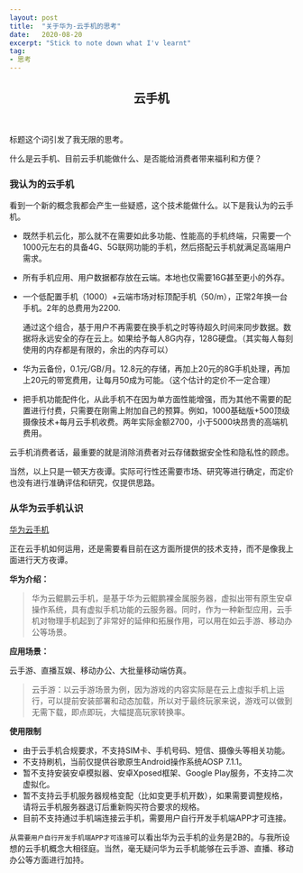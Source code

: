 ```yaml
---
layout: post
title:  "关于华为-云手机的思考"
date:   2020-08-20
excerpt: "Stick to note down what I'v learnt"
tag:
- 思考
---
```


<center><H2><b>云手机</b></H2></center><br>

标题这个词引发了我无限的思考。

什么是云手机、目前云手机能做什么、是否能给消费者带来福利和方便？



### 我认为的云手机

看到一个新的概念我都会产生一些疑惑，这个技术能做什么。以下是我认为的云手机。

+ 既然手机云化，那么就不在需要如此多功能、性能高的手机终端，只需要一个1000元左右的具备4G、5G联网功能的手机，然后搭配云手机就满足高端用户需求。

+ 所有手机应用、用户数据都存放在云端。本地也仅需要16G甚至更小的外存。

+ 一个低配置手机（1000）+云端市场对标顶配手机（50/m），正常2年换一台手机。2年的总费用为2200.

  通过这个组合，基于用户不再需要在换手机之时等待超久时间来同步数据。数据将永远安全的存在云上。如果给予每人8G内存，128G硬盘。（其实每人每刻使用的内存都是有限的，余出的内存可以）

+ 华为云备份，0.1元/GB/月。12.8元的存储，再加上20元的8G手机处理，再加上20元的带宽费用，让每月50成为可能。（这个估计的定价不一定合理）

+ 把手机功能配件化，从此手机不在因为单方面性能增强，而为其他不需要的配置进行付费，只需要在刚需上附加自己的预算。例如，1000基础版+500顶级摄像技术+每月云手机收费。两年实际金额2700，小于5000块昂贵的高端机费用。

云手机消费者话，最重要的就是消除消费者对云存储数据安全性和隐私性的顾虑。

当然，以上只是一顿天方夜谭。实际可行性还需要市场、研究等进行确定，而定价也没有进行准确评估和研究，仅提供思路。



### 从华为云手机认识

[华为云手机](https://www.huaweicloud.com/product/cloudphone.html)

正在云手机如何运用，还是需要看目前在这方面所提供的技术支持，而不是像我上面进行天方夜谭。

**华为介绍：**

> 华为云鲲鹏云手机，是基于华为云鲲鹏裸金属服务器，虚拟出带有原生安卓操作系统，具有虚拟手机功能的云服务器。同时，作为一种新型应用，云手机对物理手机起到了非常好的延伸和拓展作用，可以用在如云手游、移动办公等场景。



**应用场景：**

云手游、直播互娱、移动办公、大批量移动端仿真。

> 云手游：以云手游场景为例，因为游戏的内容实际是在云上虚拟手机上运行，可以提前安装部署和动态加载，所以对于最终玩家来说，游戏可以做到无需下载，即点即玩，大幅提高玩家转换率。



**使用限制**

- 由于云手机合规要求，不支持SIM卡、手机号码、短信、摄像头等相关功能。
- 不支持刷机，当前仅提供谷歌原生Android操作系统AOSP 7.1.1。
- 暂不支持安装安卓模拟器、安卓Xposed框架、Google Play服务，不支持二次虚拟化。
- 暂不支持云手机服务器规格变配（比如变更手机开数），如果需要调整规格，请将云手机服务器退订后重新购买符合要求的规格。
- 目前不支持通过手机端连接云手机，需要用户自行开发手机端APP才可连接。

从`需要用户自行开发手机端APP才可连接`可以看出华为云手机的业务是2B的。与我所设想的云手机概念大相径庭。当然，毫无疑问华为云手机能够在云手游、直播、移动办公等方面进行加持。



